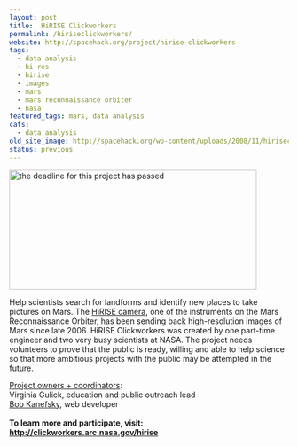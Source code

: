 ```yaml
---
layout: post
title:  HiRISE Clickworkers
permalink: /hiriseclickworkers/
website: http://spacehack.org/project/hirise-clickworkers
tags: 
  - data analysis
  - hi-res
  - hirise
  - images
  - mars
  - mars reconnaissance orbiter
  - nasa
featured_tags: mars, data analysis
cats: 
  - data analysis
old_site_image: http://spacehack.org/wp-content/uploads/2008/11/hiriseclickworkers3.jpg
status: previous
---
```


<div class = "scrape-from-old-wordpress">

<p><img class="alignnone size-full wp-image-1424" title="" src="http://spacehack.org/wp-content/uploads/2007/11/hiriseclickworkers_dead.jpg" alt="the deadline for this project has passed" width="446" height="216" srcset="http://spacehack.org/wp-content/uploads/2007/11/hiriseclickworkers_dead-310x150.jpg 310w, http://spacehack.org/wp-content/uploads/2007/11/hiriseclickworkers_dead.jpg 446w" sizes="(max-width: 446px) 100vw, 446px" /></p>
<p>Help scientists search for landforms and identify new places to take pictures on Mars. The <a href="http://hirise.lpl.arizona.edu/">HiRISE camera</a>, one of the instruments on the Mars Reconnaissance Orbiter, has been sending back high-resolution images of Mars since late 2006. HiRISE Clickworkers was created by one part-time engineer and two very busy scientists at NASA. The project needs volunteers to prove that the public is ready, willing and able to help science so that more ambitious projects with the public may be attempted in the future.</p>
<p><span style="text-decoration: underline;">Project owners + coordinators</span>:<br />
Virginia Gulick, education and public outreach lead<br />
<a href="mailto:kanef@ptolemy.arc.nasa.gov ">Bob Kanefsky</a>, web developer<br />
<!--supplement--><br />
<strong>To learn more and participate, visit: <a href="http://clickworkers.arc.nasa.gov/hirise">http://clickworkers.arc.nasa.gov/hirise</a></strong></p>


</div>